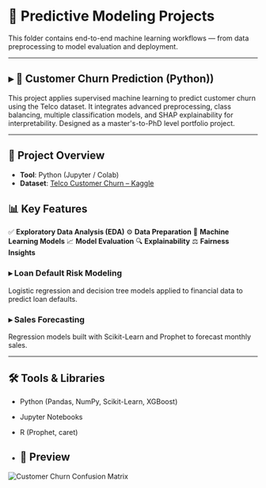 # 🧠 Predictive Modeling Projects

This folder contains end-to-end machine learning workflows — from data preprocessing to model evaluation and deployment.

---


## ▸ 🧠 Customer Churn Prediction (Python))

This project applies supervised machine learning to predict customer churn using the Telco dataset. It integrates advanced preprocessing, class balancing, multiple classification models, and SHAP explainability for interpretability. Designed as a master's-to-PhD level portfolio project.

---

## 📂 Project Overview
- **Tool**: Python (Jupyter / Colab)  
- **Dataset**: [Telco Customer Churn – Kaggle](https://www.kaggle.com/datasets/blastchar/telco-customer-churn)  

## 📊 Key Features

 ✅ **Exploratory Data Analysis (EDA)**
 ⚙️ **Data Preparation**
 🤖 **Machine Learning Models**
 📈 **Model Evaluation**
 🔍 **Explainability**
 ⚖️ **Fairness Insights**


### ▸ Loan Default Risk Modeling  
Logistic regression and decision tree models applied to financial data to predict loan defaults.

### ▸ Sales Forecasting  
Regression models built with Scikit-Learn and Prophet to forecast monthly sales.

---

## 🛠 Tools & Libraries
- Python (Pandas, NumPy, Scikit-Learn, XGBoost)
- Jupyter Notebooks
- R (Prophet, caret)

- ## 📸 Preview
![Customer Churn Confusion Matrix](../../Assets/churn_conf_matrix.png)

